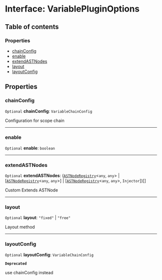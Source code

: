# Interface: VariablePluginOptions

## Table of contents

### Properties

* [chainConfig](/en/auto-docs/variable-plugin/interfaces/VariablePluginOptions.md#chainconfig)
* [enable](/en/auto-docs/variable-plugin/interfaces/VariablePluginOptions.md#enable)
* [extendASTNodes](/en/auto-docs/variable-plugin/interfaces/VariablePluginOptions.md#extendastnodes)
* [layout](/en/auto-docs/variable-plugin/interfaces/VariablePluginOptions.md#layout)
* [layoutConfig](/en/auto-docs/variable-plugin/interfaces/VariablePluginOptions.md#layoutconfig)

## Properties

### chainConfig

`Optional` **chainConfig**: `VariableChainConfig`

Configuration for scope chain

***

### enable

`Optional` **enable**: `boolean`

***

### extendASTNodes

`Optional` **extendASTNodes**: ([`ASTNodeRegistry`](/en/auto-docs/variable-plugin/interfaces/ASTNodeRegistry.md)<`any`, `any`> | \[[`ASTNodeRegistry`](/en/auto-docs/variable-plugin/interfaces/ASTNodeRegistry.md)<`any`, `any`>] | \[[`ASTNodeRegistry`](/en/auto-docs/variable-plugin/interfaces/ASTNodeRegistry.md)<`any`, `any`>, `Injector`])\[]

Custom Extends ASTNode

***

### layout

`Optional` **layout**: `"fixed"` | `"free"`

Layout method

***

### layoutConfig

`Optional` **layoutConfig**: `VariableChainConfig`

**`Deprecated`**

use chainConfig instead
